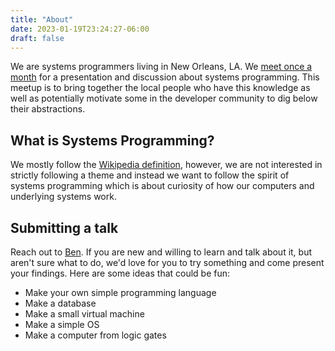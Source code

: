 ```yaml
---
title: "About"
date: 2023-01-19T23:24:27-06:00
draft: false
---
```



We are systems programmers living in New Orleans, LA. We [meet once a month](/time-and-place/) for a presentation
and discussion about systems programming. This meetup is to bring together the local people who have this knowledge 
as well as potentially motivate some in the developer community to dig below their abstractions.

## What is Systems Programming?

We mostly follow the [Wikipedia definition](https://en.wikipedia.org/wiki/Systems_programming), however, we are not interested in
strictly following a theme and instead we want to follow the spirit of systems programming which is about curiosity of
how our computers and underlying systems work.

## Submitting a talk

Reach out to [Ben](mailto:bhelx@simst.im). If you are new and willing to learn and talk about it, but aren't sure what to do, we'd love for you to
try something and come present your findings. Here are some ideas that could be fun:

* Make your own simple programming language
* Make a database
* Make a small virtual machine
* Make a simple OS
* Make a computer from logic gates

